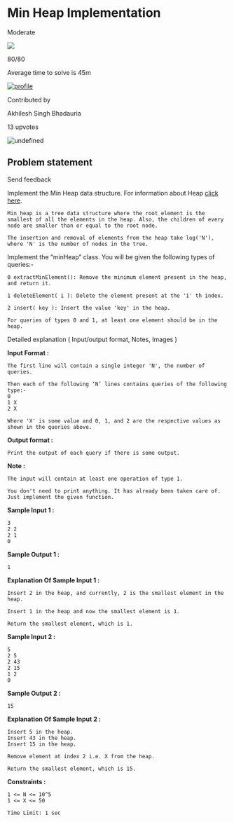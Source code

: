 Min Heap Implementation
=======================

Moderate

![](https://files.codingninjas.in/yellow-spark-22969.svg)

80/80

Average time to solve is 45m

[![profile](https://lh3.googleusercontent.com/a-/AOh14GionvQ1tBiobL_v2a8CKY4yC6PnsJRwnhV4qDuiNw=s96-c)](/studio/profile/f04993d1-256e-46de-a374-742832381037)

Contributed by

Akhilesh Singh Bhadauria

13 upvotes

![undefined](https://s3-ap-southeast-1.amazonaws.com/codestudio.codingninjas.com/studio/assets/icons/company.svg)

Problem statement
-----------------

Send feedback

Implement the Min Heap data structure. For information about Heap [click here](https://www.codingninjas.com/codestudio/library/binary-heap).

    Min heap is a tree data structure where the root element is the smallest of all the elements in the heap. Also, the children of every node are smaller than or equal to the root node. 
    
    The insertion and removal of elements from the heap take log('N'), where 'N' is the number of nodes in the tree. 
    

Implement the “minHeap” class. You will be given the following types of queries:-

    0 extractMinElement(): Remove the minimum element present in the heap, and return it.
    
    1 deleteElement( i ): Delete the element present at the 'i' th index.
    
    2 insert( key ): Insert the value 'key' in the heap.
    
    For queries of types 0 and 1, at least one element should be in the heap.
    

Detailed explanation ( Input/output format, Notes, Images )

**Input Format :**

    The first line will contain a single integer 'N', the number of queries.
    
    Then each of the following ‘N’ lines contains queries of the following type:-
    0 
    1 X
    2 X
    
    Where 'X' is some value and 0, 1, and 2 are the respective values as shown in the queries above.
    

**Output format :**

    Print the output of each query if there is some output.
    

**Note :**

    The input will contain at least one operation of type 1.
    
    You don't need to print anything. It has already been taken care of. Just implement the given function.
    

**Sample Input 1 :**

    3
    2 2
    2 1
    0
    

**Sample Output 1 :**

    1
    

**Explanation Of Sample Input 1 :**

    Insert 2 in the heap, and currently, 2 is the smallest element in the heap.
    
    Insert 1 in the heap and now the smallest element is 1.
    
    Return the smallest element, which is 1.
    

**Sample Input 2 :**

    5
    2 5
    2 43
    2 15
    1 2
    0
    

**Sample Output 2 :**

    15
    

**Explanation Of Sample Input 2 :**

    Insert 5 in the heap.
    Insert 43 in the heap.
    Insert 15 in the heap.
    
    Remove element at index 2 i.e. X from the heap.
    
    Return the smallest element, which is 15.
    

**Constraints :**

    1 <= N <= 10^5
    1 <= X <= 50
    
    Time Limit: 1 sec
